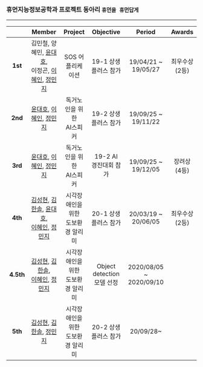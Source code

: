 ### 휴먼지능정보공학과 프로젝트 동아리 `휴먼을 휴먼답게`

---

||Member|Project|Objective|Period|Awards|
|:---:|:---:|:---:|:---:|:---:|:---:|
|**1st**|김민철, 양혜민, [윤대호](https://github.com/201810788),<br>이정곤, [이혜인](https://github.com/hyeinlee725), [정민지](https://github.com/minji-o-j)|SOS 어플리케이션|19-1 상생플러스 참가|19/04/21 ~ 19/05/27|최우수상(2등)|
|**2nd**|[윤대호](https://github.com/201810788), [이혜인](https://github.com/hyeinlee725), [정민지](https://github.com/minji-o-j)|독거노인을 위한<br>AI스피커|19-2 상생플러스 참가|19/09/25 ~ 19/11/22||
|**3rd**|[윤대호](https://github.com/201810788), [이혜인](https://github.com/hyeinlee725), [정민지](https://github.com/minji-o-j)|독거노인을 위한<br>AI스피커|19-2 AI 경진대회 참가|19/09/25 ~ 19/12/05|장려상(4등)|
|**4th**|[김성현](https://github.com/Seong-Hyun-0224), [김한솔](https://github.com/hansol0118), [윤대호](https://github.com/201810788),<br>[이혜인](https://github.com/hyeinlee725), [정민지](https://github.com/minji-o-j)|시각장애인을 위한<br>도보환경 알리미|20-1 상생플러스 참가|20/03/19 ~ 20/06/05|최우수상(2등)|
|**4.5th**|[김성현](https://github.com/Seong-Hyun-0224), [김한솔](https://github.com/hansol0118),<br>[이혜인](https://github.com/hyeinlee725), [정민지](https://github.com/minji-o-j)|시각장애인을 위한<br>도보환경 알리미|Object detection<br>모델 선정|2020/08/05 ~ 2020/09/10||
|**5th**|[김성현](https://github.com/Seong-Hyun-0224), [김한솔](https://github.com/hansol0118), [정민지](https://github.com/minji-o-j)|시각장애인을 위한<br>도보환경 알리미|20-2 상생플러스 참가|20/09/28~||

